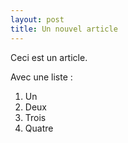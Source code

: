 ```yaml
---
layout: post
title: Un nouvel article
---
```

Ceci est un article.

Avec une liste :
1. Un
2. Deux
3. Trois
4. Quatre